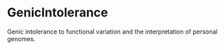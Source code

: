 # GenicIntolerance
Genic intolerance to functional variation and the interpretation of personal genomes.
